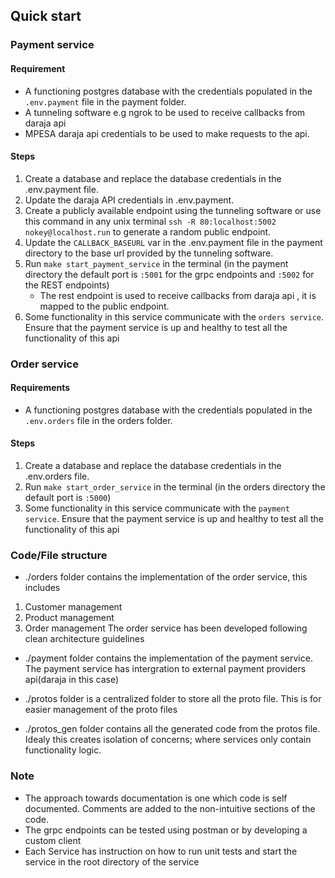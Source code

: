 ## Quick start
### Payment service
#### Requirement
- A functioning postgres database with the credentials populated in the `.env.payment` file in the payment folder.
- A tunneling software e.g ngrok to be used to receive callbacks from daraja api
- MPESA daraja api credentials to be used to make requests to the api.

#### Steps
1. Create a database and replace the database credentials in the .env.payment file.
2. Update the daraja API credentials in .env.payment.
3. Create a publicly available endpoint using the tunneling software or use this command in any unix terminal `ssh -R 80:localhost:5002 nokey@localhost.run` to generate a random public endpoint.
4. Update the `CALLBACK_BASEURL` var in the .env.payment file in the payment directory to the base url provided by the tunneling software.
5. Run `make start_payment_service` in the terminal (in the payment directory the default port is `:5001` for the grpc endpoints and `:5002` for the REST endpoints)
    - The rest endpoint is used to receive callbacks from daraja api , it is mapped to the public endpoint.
6. Some functionality in this service communicate with the `orders service`. Ensure that the payment service is up and healthy to test all the functionality of this api

### Order service
#### Requirements
- A functioning postgres database with the credentials populated in the `.env.orders` file in the orders folder.

#### Steps
1. Create a database and replace the database credentials in the .env.orders file.
2. Run `make start_order_service` in the terminal (in the orders directory the default port is `:5000`)
3. Some functionality in this service communicate with the `payment service`. Ensure that the payment service is up and healthy to test all the functionality of this api

### Code/File structure
- ./orders folder contains the implementation of the order service, this includes
1. Customer management
2. Product management
3. Order management
 The order service has been developed following clean architecture guidelines

- ./payment folder contains the implementation of the payment service. The payment service has intergration to external payment providers api(daraja in this case)

- ./protos folder is a centralized folder to store all the proto file. This is for easier management of the proto files

- ./protos_gen folder contains all the generated code from the protos file. Idealy this creates isolation of concerns; where services only contain functionality logic.

### Note
- The approach towards documentation is one which code is self documented. Comments are added to the non-intuitive sections of the code.
- The grpc endpoints can be tested using postman or by developing a custom client
- Each Service has instruction on how to run unit tests and start the service in the root directory of the service